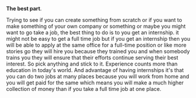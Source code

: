 **The best part**.

Trying to see if you can create something from scratch or if you want to make something of your own company or something or maybe you might want to go take a job, the best thing to do is to you get an internship. it might not be easy to get a full time job but if you get an internship then you will be able to apply at the same office for a full-time position or like more stories go they will hire you because they trained you and when somebody trains you they will ensure that their efforts continue serving their best interest. So pick anything and stick to it. Experience counts more than education in today's world. And advantage of having internships it's that you can do two jobs at many places because you will work from home and you will get paid for the same which means you will make a much higher collection of money than if you take a full time job at one place.
